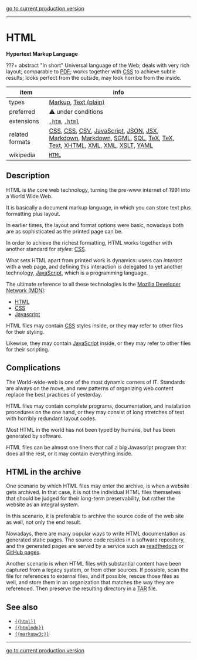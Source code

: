 [go to current production version]({{preferredFormats}})

---



# HTML

**Hypertext Markup Language**

???+ abstract "In short"
    Universal language of the Web; deals with very rich layout; comparable to [PDF](../fileFormats/pdf.md); works together with [CSS](../fileFormats/css.md) to achieve subtle results; looks perfect from the outside, may look horribe from the inside.

item | info
--- | ---
types | [Markup](../dataTypes/markup.md), [Text (plain)](../dataTypes/textPlain.md)
preferred | ⚠️ under conditions
extensions | [`.htm`](../extensions/htm.md), [`.html`](../extensions/html.md)
related formats | [CSS](../fileFormats/css.md), [CSS](../fileFormats/css.md), [CSV](../fileFormats/csv.md), [JavaScript](../fileFormats/javascript.md), [JSON](../fileFormats/json.md), [JSX](../fileFormats/jsx.md), [Markdown](../fileFormats/markdown.md), [Markdown](../fileFormats/markdown.md), [SGML](../fileFormats/sgml.md), [SQL](../fileFormats/sql.md), [TeX](../fileFormats/tex.md), [TeX](../fileFormats/tex.md), [Text](../fileFormats/text.md), [XHTML](../fileFormats/xhtml.md), [XML](../fileFormats/xml.md), [XML](../fileFormats/xml.md), [XSLT](../fileFormats/xslt.md), [YAML](../fileFormats/yaml.md)
wikipedia | [`HTML`]({{wikipedia}}/HTML)

## Description

HTML
is *the* core web technology, turning the pre-www internet of 1991 into a World Wide Web.

It is basically a document markup language, in which you can store
text plus formatting plus layout.

In earlier times, the layout and format options were basic,
nowadays both are as sophisticated as the printed page can be.

In order to achieve the richest formatting, HTML works together with another
standard for *styles*:
[CSS](../fileFormats/css.md).

What sets HTML apart from printed work is dynamics: users can *interact* with a
web page, and defining this interaction is delegated to yet another technology,
[JavaScript](../fileFormats/javascript.md), which is a programming language.

The ultimate reference to all these technologies is the
[Mozilla Developer Network (MDN)]({{mdn}}):

*   [HTML]({{mdn}}/docs/Web/HTML)
*   [CSS]({{mdn}}/docs/Web/CSS)
*   [Javascript]({{mdn}}/docs/Web/JavaScript)

HTML files may contain [CSS](../fileFormats/css.md) styles inside, or they may refer to other files for
their styling.

Likewise, they may contain [JavaScript](../fileFormats/javascript.md) inside, or they may refer to other files
for their scripting.

## Complications

The World-wide-web is one of the most dynamic corners of IT. Standards are
always on the move, and new patterns of organizing web content replace the best
practices of yesterday.

HTML files may contain complete programs, documentation, and installation
procedures on the one hand, or they may consist of long stretches of text with
horribly redundant layout codes.

Most HTML in the world has not been typed by humans, but has been generated by
software.

HTML files can be almost one liners that call a big Javascript program that does
all the rest, or it may contain everything inside.

## HTML in the archive

One scenario by which HTML files may enter the archive, is when a website gets
archived. In that case, it is not the individual HTML files themselves that
should be judged for their long-term preservability, but rather the website as
an integral system.

In this scenario, it is preferable to archive the source code of the web site as
well, not only the end result.

Nowadays, there are many popular ways to write HTML documentation as generated
static pages. The source code resides in a software repository, and the
generated pages are served by a service such as [readthedocs]({{readthedocs}})
or [GitHub pages]({{ghpages}}).

Another scenario is when HTML files with substantial content have been captured
from a legacy system, or from other sources.
If possible, scan the file for references to external files, and if possible,
rescue those files as well, and store them in an organization that matches
the way they are referenced. Then preserve the resulting directory in a
[TAR](../fileFormats/tar.md) file.


## See also
*   [`{{html}}`]({{html}})
*   [`{{htmlmdn}}`]({{htmlmdn}})
*   [`{{markupw3c}}`]({{markupw3c}})




---

[go to current production version]({{preferredFormats}})
